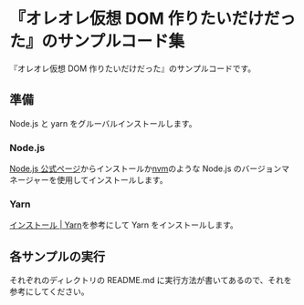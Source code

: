# 『オレオレ仮想 DOM 作りたいだけだった』のサンプルコード集

『オレオレ仮想 DOM 作りたいだけだった』のサンプルコードです。

## 準備

Node.js と yarn をグルーバルインストールします。

### Node.js

[Node\.js 公式ページ](https://nodejs.org/ja/)からインストールか[nvm](https://github.com/creationix/nvm)のような Node.js のバージョンマネージャーを使用してインストールします。

### Yarn

[インストール \| Yarn](https://yarnpkg.com/ja/docs/install)を参考にして Yarn をインストールします。

## 各サンプルの実行

それぞれのディレクトリの README.md に実行方法が書いてあるので、それを参考にしてください。
